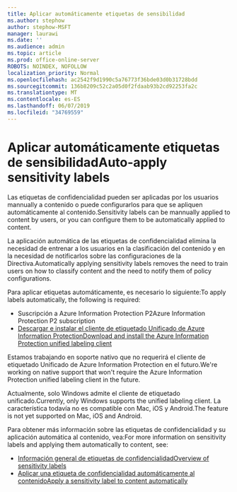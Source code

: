 ```yaml
---
title: Aplicar automáticamente etiquetas de sensibilidad
ms.author: stephow
author: stephow-MSFT
manager: laurawi
ms.date: ''
ms.audience: admin
ms.topic: article
ms.prod: office-online-server
ROBOTS: NOINDEX, NOFOLLOW
localization_priority: Normal
ms.openlocfilehash: ac2542f9d1990c5a76773f36bde03d0b31728bdd
ms.sourcegitcommit: 136b8209c52c2a05d0f2fdaab93b2cd92253fa2c
ms.translationtype: MT
ms.contentlocale: es-ES
ms.lasthandoff: 06/07/2019
ms.locfileid: "34769559"
---
```

# <a name="auto-apply-sensitivity-labels"></a><span data-ttu-id="3b568-102">Aplicar automáticamente etiquetas de sensibilidad</span><span class="sxs-lookup"><span data-stu-id="3b568-102">Auto-apply sensitivity labels</span></span>

<span data-ttu-id="3b568-103">Las etiquetas de confidencialidad pueden ser aplicadas por los usuarios mannually a contenido o puede configurarlos para que se apliquen automáticamente al contenido.</span><span class="sxs-lookup"><span data-stu-id="3b568-103">Sensitivity labels can be mannually applied to content by users, or you can configure them to be automatically applied to content.</span></span>

<span data-ttu-id="3b568-104">La aplicación automática de las etiquetas de confidencialidad elimina la necesidad de entrenar a los usuarios en la clasificación del contenido y en la necesidad de notificarlos sobre las configuraciones de la Directiva.</span><span class="sxs-lookup"><span data-stu-id="3b568-104">Automatically applying sensitivity labels removes the need to train users on how to classify content and the need to notify them of policy configurations.</span></span>

<span data-ttu-id="3b568-105">Para aplicar etiquetas automáticamente, es necesario lo siguiente:</span><span class="sxs-lookup"><span data-stu-id="3b568-105">To apply labels automatically, the following is required:</span></span>

- <span data-ttu-id="3b568-106">Suscripción a Azure Information Protection P2</span><span class="sxs-lookup"><span data-stu-id="3b568-106">Azure Information Protection P2 subscription</span></span>
- [<span data-ttu-id="3b568-107">Descargar e instalar el cliente de etiquetado Unificado de Azure Information Protection</span><span class="sxs-lookup"><span data-stu-id="3b568-107">Download and install the Azure Information Protection unified labeling client</span></span>](https://docs.microsoft.com/azure/information-protection/rms-client/install-unifiedlabelingclient-app)

<span data-ttu-id="3b568-108">Estamos trabajando en soporte nativo que no requerirá el cliente de etiquetado Unificado de Azure Information Protection en el futuro.</span><span class="sxs-lookup"><span data-stu-id="3b568-108">We're working on native support that won't require the Azure Information Protection unified labeling client in the future.</span></span>

<span data-ttu-id="3b568-109">Actualmente, solo Windows admite el cliente de etiquetado unificado.</span><span class="sxs-lookup"><span data-stu-id="3b568-109">Currently, only Windows supports the unified labeling client.</span></span>  <span data-ttu-id="3b568-110">La característica todavía no es compatible con Mac, iOS y Android.</span><span class="sxs-lookup"><span data-stu-id="3b568-110">The feature is not yet supported on Mac, iOS and Android.</span></span>

<span data-ttu-id="3b568-111">Para obtener más información sobre las etiquetas de confidencialidad y su aplicación automática al contenido, vea:</span><span class="sxs-lookup"><span data-stu-id="3b568-111">For more information on sensitivity labels and applying them automatically to content,  see:</span></span>

- [<span data-ttu-id="3b568-112">Información general de etiquetas de confidencialidad</span><span class="sxs-lookup"><span data-stu-id="3b568-112">Overview of sensitivity labels</span></span>](https://docs.microsoft.com/office365/securitycompliance/sensitivity-labels)
- [<span data-ttu-id="3b568-113">Aplicar una etiqueta de confidencialidad automáticamente al contenido</span><span class="sxs-lookup"><span data-stu-id="3b568-113">Apply a sensitivity label to content automatically</span></span>](https://docs.microsoft.com/office365/securitycompliance/apply_sensitivity_label_automatically)